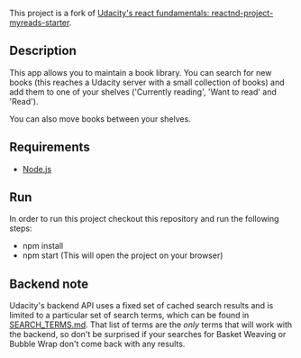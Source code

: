 This project is a fork of [Udacity's react fundamentals: reactnd-project-myreads-starter](https://github.com/udacity/reactnd-project-myreads-starter).

## Description

This app allows you to maintain a book library.
You can search for new books (this reaches a Udacity server with a small collection of books)
and add them to one of your shelves ('Currently reading', 'Want to read' and 'Read').

You can also move books between your shelves.

## Requirements

* [Node.js](https://nodejs.org)

## Run

In order to run this project checkout this repository and run the following steps:

* npm install
* npm start (This will open the project on your browser)

## Backend note
Udacity's backend API uses a fixed set of cached search results and is limited to
a particular set of search terms, which can be found in [SEARCH_TERMS.md](SEARCH_TERMS.md).
That list of terms are the _only_ terms that will work with the backend, so don't be
surprised if your searches for Basket Weaving or Bubble Wrap don't come back with any results.
